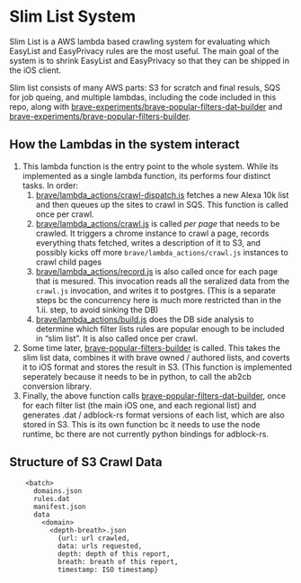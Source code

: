 Slim List System
===

Slim List is a AWS lambda based crawling system for evaluating which EasyList and EasyPrivacy rules are the most useful.  The main goal of the system is to shrink EasyList and EasyPrivacy so that they can be shipped in the iOS client.

Slim list consists of many AWS parts: S3 for scratch and final resuls, SQS for job queing, and multiple lambdas, including the code included in this repo, along with [brave-experiments/brave-popular-filters-dat-builder](https://github.com/brave-experiments/brave-popular-filters-dat-builder) and [brave-experiments/brave-popular-filters-builder](https://github.com/brave-experiments/brave-popular-filters-builder).

How the Lambdas in the system interact
---
1. This lambda function is the entry point to the whole system.  While its implemented as a single lambda function, its performs four distinct tasks.  In order:
   1. [brave/lambda_actions/crawl-dispatch.js](https://github.com/brave/slim-list-lambda/blob/master/brave/lambda_actions/crawl-dispatch.js) fetches a new Alexa 10k list and then queues up the sites to crawl in SQS.  This function is called once per crawl.
   2. [brave/lambda_actions/crawl.js](https://github.com/brave/slim-list-lambda/blob/master/brave/lambda_actions/crawl.js) is called *per page* that needs to be crawled. It triggers a chrome instance to crawl a page, records everything thats fetched, writes a description of it to S3, and possibly kicks off more `brave/lambda_actions/crawl.js` instances to crawl child pages
   3. [brave/lambda_actions/record.js](https://github.com/brave/slim-list-lambda/blob/master/brave/lambda_actions/record.js) is also called once for each page that is mesured.  This invocation reads all the seralized data from the `crawl.js` invocation, and writes it to postgres.  (This is a separate steps bc the concurrency here is much more restricted than in the 1.ii. step, to avoid sinking the DB)
   4. [brave/lambda_actions/build.js](https://github.com/brave/slim-list-lambda/blob/master/brave/lambda_actions/build.js) does the DB side analysis to determine which filter lists rules are popular enough to be included in “slim list”.  It is also called once per crawl.
2. Some time later, [brave-popular-filters-builder](https://github.com/brave-experiments/brave-popular-filters-builder) is called.  This takes the slim list data, combines it with brave owned / authored lists, and coverts it to iOS format and stores the result in S3.  (This function is implemented seperately because it needs to be in python, to call the ab2cb conversion library.
3. Finally, the above function calls [brave-popular-filters-dat-builder](https://github.com/brave-experiments/brave-popular-filters-dat-builder), once for each filter list (the main iOS one, and each regional list) and generates .dat / adblock-rs format versions of each list, which are also stored in S3.  This is its own function bc it needs to use the node runtime, bc there are not currently python bindings for adblock-rs.

Structure of S3 Crawl Data
---
```
    <batch>
      domains.json
      rules.dat
      manifest.json
      data
        <domain>
          <depth-breath>.json
            {url: url crawled,
            data: urls requested,
            depth: depth of this report,
            breath: breath of this report,
            timestamp: ISO timestamp}
```
